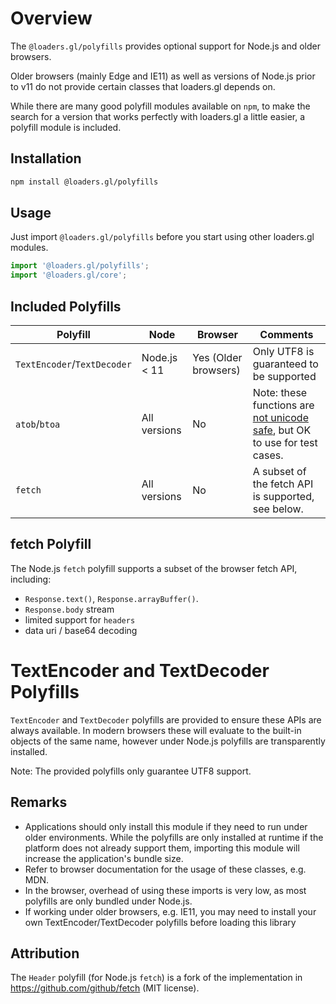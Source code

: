 # Overview

The `@loaders.gl/polyfills` provides optional support for Node.js and older browsers.

Older browsers (mainly Edge and IE11) as well as versions of Node.js prior to v11 do not provide certain classes that loaders.gl depends on.

While there are many good polyfill modules available on `npm`, to make the search for a version that works perfectly with loaders.gl a little easier, a polyfill module is included.

## Installation

```bash
npm install @loaders.gl/polyfills
```

## Usage

Just import `@loaders.gl/polyfills` before you start using other loaders.gl modules.

```js
import '@loaders.gl/polyfills';
import '@loaders.gl/core';
```

## Included Polyfills

| Polyfill                    | Node         | Browser              | Comments                                                                                                                                                                                    |
| --------------------------- | ------------ | -------------------- | ------------------------------------------------------------------------------------------------------------------------------------------------------------------------------------------- |
| `TextEncoder`/`TextDecoder` | Node.js < 11 | Yes (Older browsers) | Only UTF8 is guaranteed to be supported                                                                                                                                                     |
| `atob`/`btoa`               | All versions | No                   | Note: these functions are [not unicode safe](https://developer.mozilla.org/en-US/docs/Web/API/WindowBase64/Base64_encoding_and_decoding#The_Unicode_Problem), but OK to use for test cases. |
| `fetch`                     | All versions | No                   | A subset of the fetch API is supported, see below.                                                                                                                                          |

## fetch Polyfill

The Node.js `fetch` polyfill supports a subset of the browser fetch API, including:

- `Response.text()`, `Response.arrayBuffer()`.
- `Response.body` stream
- limited support for `headers`
- data uri / base64 decoding

# TextEncoder and TextDecoder Polyfills

`TextEncoder` and `TextDecoder` polyfills are provided to ensure these APIs are always available. In modern browsers these will evaluate to the built-in objects of the same name, however under Node.js polyfills are transparently installed.

Note: The provided polyfills only guarantee UTF8 support.

## Remarks

- Applications should only install this module if they need to run under older environments. While the polyfills are only installed at runtime if the platform does not already support them, importing this module will increase the application's bundle size.
- Refer to browser documentation for the usage of these classes, e.g. MDN.
- In the browser, overhead of using these imports is very low, as most polyfills are only bundled under Node.js.
- If working under older browsers, e.g. IE11, you may need to install your own TextEncoder/TextDecoder polyfills before loading this library

## Attribution

The `Header` polyfill (for Node.js `fetch`) is a fork of the implementation in https://github.com/github/fetch (MIT license).
